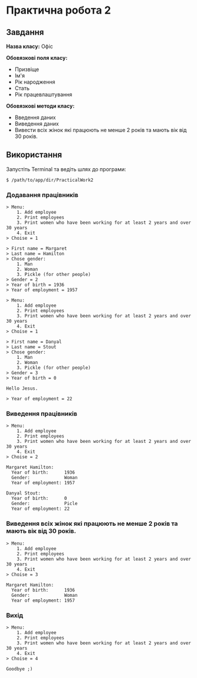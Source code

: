 # Практична робота 2

## Завдання

**Назва класу:** Офіс

**Обовязкові поля класу:**
- Призвіще
- Ім'я
- Рік народження
- Стать
- Рік працевлаштування

**Обовязкові методи класу:**
- Введення даних
- Виведення даних
- Вивести всіх жінок які працюють не менше 2 років та мають вік від 30 років.

## Використання

Запустіть Terminal та ведіть шлях до програми:

```
$ /path/to/app/dir/PracticalWork2
```

### Додавання працівників

```
> Menu:
    1. Add employee
    2. Print employees
    3. Print women who have been working for at least 2 years and over 30 years
    4. Exit
> Choise = 1

> First name = Margaret          
> Last name = Hamilton
> Chose gender:
    1. Man
    2. Woman
    3. Pickle (for other people)
> Gender = 2
> Year of birth = 1936
> Year of employment = 1957        

> Menu:
    1. Add employee
    2. Print employees
    3. Print women who have been working for at least 2 years and over 30 years
    4. Exit
> Choise = 1

> First name = Danyal      
> Last name = Stout                                                 
> Chose gender:
    1. Man
    2. Woman
    3. Pickle (for other people)
> Gender = 3
> Year of birth = 0

Hello Jesus.

> Year of employment = 22  
```

### Виведення працівників

```
> Menu:
    1. Add employee
    2. Print employees
    3. Print women who have been working for at least 2 years and over 30 years
    4. Exit
> Choise = 2

Margaret Hamilton:
  Year of birth:      1936
  Gender:             Woman
  Year of employment: 1957

Danyal Stout:
  Year of birth:      0
  Gender:             Picle
  Year of employment: 22
```

### Виведення всіх жінок які працюють не менше 2 років та мають вік від 30 років.

```
> Menu:
    1. Add employee
    2. Print employees
    3. Print women who have been working for at least 2 years and over 30 years
    4. Exit
> Choise = 3

Margaret Hamilton:
  Year of birth:      1936
  Gender:             Woman
  Year of employment: 1957
```

### Вихід

```
> Menu:
    1. Add employee
    2. Print employees
    3. Print women who have been working for at least 2 years and over 30 years
    4. Exit
> Choise = 4

Goodbye ;)
```
